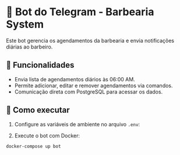 # 🤖 Bot do Telegram - Barbearia System

Este bot gerencia os agendamentos da barbearia e envia notificações diárias ao barbeiro.

## 📌 Funcionalidades
- Envia lista de agendamentos diários às 06:00 AM.
- Permite adicionar, editar e remover agendamentos via comandos.
- Comunicação direta com PostgreSQL para acessar os dados.

## 🚀 Como executar
1. Configure as variáveis de ambiente no arquivo `.env`:

2. Execute o bot com Docker:
```sh
docker-compose up bot
